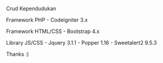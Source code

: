 Crud Kependudukan

Framework PHP
	- Codeigniter 3.x

Framework HTML/CSS
	- Bootstrap 4.x

Library JS/CSS
	- Jquery 3.1.1
	- Popper 1.16
	- Sweetalert2 9.5.3

Thanks :)
